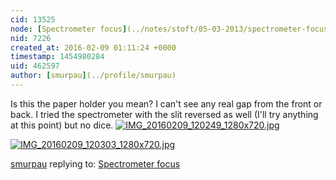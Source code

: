 ```yaml
---
cid: 13525
node: [Spectrometer focus](../notes/stoft/05-03-2013/spectrometer-focus)
nid: 7226
created_at: 2016-02-09 01:11:24 +0000
timestamp: 1454980284
uid: 462597
author: [smurpau](../profile/smurpau)
---
```


Is this the paper holder you mean? I can't see any real gap from the front or back. I tried the spectrometer with the slit reversed as well (I'll try anything at this point) but no dice. [![IMG_20160209_120249_1280x720.jpg](//i.publiclab.org/system/images/photos/000/014/159/medium/IMG_20160209_120249_1280x720.jpg)](//i.publiclab.org/system/images/photos/000/014/159/original/IMG_20160209_120249_1280x720.jpg)


[![IMG_20160209_120303_1280x720.jpg](//i.publiclab.org/system/images/photos/000/014/160/medium/IMG_20160209_120303_1280x720.jpg)](//i.publiclab.org/system/images/photos/000/014/160/original/IMG_20160209_120303_1280x720.jpg)



[smurpau](../profile/smurpau) replying to: [Spectrometer focus](../notes/stoft/05-03-2013/spectrometer-focus)

